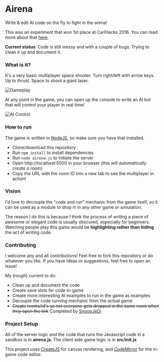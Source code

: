 # Airena
Write &amp; edit AI code on the fly to fight in the arena!

This was an experiment that won 1st place at CarlHacks 2016. You can read more about that [here](http://devpost.com/software/airena).

**Current status**: Code is still messy and with a couple of bugs. Trying to clean it up and document it.

### What is it?

It's a very basic multiplayer space shooter. Turn right/left with arrow keys. Up to thrust. Space to shoot a giant laser. 

![Gameplay](http://i.imgur.com/Umh1XM2.gif)

At any point in the game, you can open up the console to write an AI bot that will control your player in real time!

![AI Control](http://i.imgur.com/QFCeb4A.gif)

### How to run
The game is written in [NodeJS](https://nodejs.org/en/), so make sure you have that installed. 
* Clone/download this repository 
* Run `npm install` to install dependencies 
* Run `node airena.js` to initiate the server
* Open http://localhost:5000 in your browser *(this will automatically create a room)*
* Copy the URL with the room ID into a new tab to see the multiplayer in action! 

### Vision
I'd love to decouple the "code and run" mechanic from the game itself, so it can be used as a module to drop in in any other game or simulation.

The reason I do this is because I think the process of writing a piece of awesome or elegant code is usually obscured, especially for beginners. Watching people play this game would be **highlighting rather than hiding** the act of writing code. 

### Contributing 

I welcome any and all contributions! Feel free to fork this repository or do whatever you like. If you have ideas or suggestions, feel free to open an issue! 

My (rough) current to do:
* Clean up and document the code
* Create save slots for code in-game
* Create more interesting AI examples to run in the game as examples
* Decouple the code running mechanic from the actual game
* ~~Create rooms/id's so not everyone gets dropped in the same room when they open the link~~ Completed by [SnoopJeDi](https://github.com/SnoopJeDi)

### Project Setup 
All of the server logic and the code that runs the Javascript code in a sandbox is in **airena.js**. The client side game logic is in **src/init.js**

This project uses [CreateJS](http://createjs.com/) for canvas rendering, and [CodeMirror](https://codemirror.net/) for the in-game code editor.